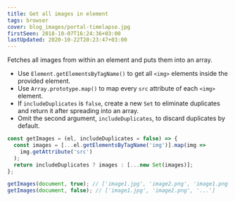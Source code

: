 ```yaml
---
title: Get all images in element
tags: browser
cover: blog_images/portal-timelapse.jpg
firstSeen: 2018-10-07T16:24:36+03:00
lastUpdated: 2020-10-22T20:23:47+03:00
---
```


Fetches all images from within an element and puts them into an array.

- Use `Element.getElementsByTagName()` to get all `<img>` elements inside the provided element.
- Use `Array.prototype.map()` to map every `src` attribute of each `<img>` element.
- If `includeDuplicates` is `false`, create a new `Set` to eliminate duplicates and return it after spreading into an array.
- Omit the second argument, `includeDuplicates`, to discard duplicates by default.

```js
const getImages = (el, includeDuplicates = false) => {
  const images = [...el.getElementsByTagName('img')].map(img =>
    img.getAttribute('src')
  );
  return includeDuplicates ? images : [...new Set(images)];
};
```

```js
getImages(document, true); // ['image1.jpg', 'image2.png', 'image1.png', '...']
getImages(document, false); // ['image1.jpg', 'image2.png', '...']
```
